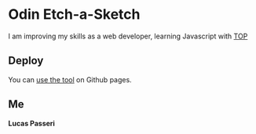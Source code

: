 # Odin Etch-a-Sketch

I am improving my skills as a web developer, learning Javascript with [TOP](https://www.theodinproject.com/lessons/foundations-etch-a-sketch)

## Deploy

You can [use the tool](https://lucaspasseri.github.io/odin-etch-a-sketch/) on Github pages.

## Me

**Lucas Passeri**
